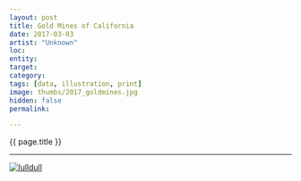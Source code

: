 ```yaml
---
layout: post
title: Gold Mines of California
date: 2017-03-03
artist: "Unknown"
loc: 
entity: 
target: 
category: 
tags: [data, illustration, print]
image: thumbs/2017_goldmines.jpg
hidden: false
permalink:

---
```




<div class="highlight2">{{ page.title }}</div>

---


<div class="post_image">
	<a href="{{ site.baseurl }}/images/posts/2017_goldmines/001.jpg" target="_blank">
	<img src="{{ site.baseurl }}/images/posts/2017_goldmines/001.jpg" alt="lulldull"></a>
</div>